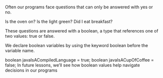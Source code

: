 Often our programs face questions that can only be answered with yes or no.

Is the oven on? Is the light green? Did I eat breakfast?

These questions are answered with a boolean, a type that references one of two values: true or false.

We declare boolean variables by using the keyword boolean before the variable name.

boolean javaIsACompiledLanguage = true;
boolean javaIsACupOfCoffee = false;
In future lessons, we’ll see how boolean values help navigate decisions in our programs